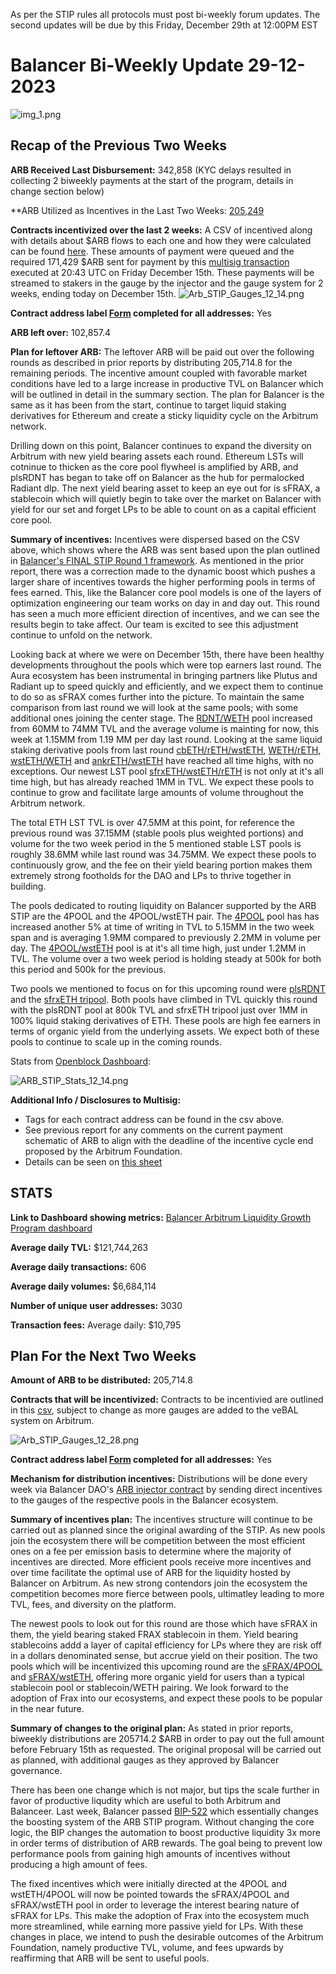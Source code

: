 As per the STIP rules all protocols must post bi-weekly forum updates. The second updates will be due by this Friday, December 29th at 12:00PM EST

# Balancer Bi-Weekly Update 29-12-2023
![img_1.png](img_1.png)
## Recap of the Previous Two Weeks


**ARB Received Last Disbursement:** 342,858 (KYC delays resulted in collecting 2 biweekly payments at the start of the program, details in change section below)

**ARB Utilized as Incentives in the Last Two Weeks: [205,249](https://arbiscan.io/tx/0x24488fd95589c8f78077c517862011b1a1531d2ccb6e8b49367d1cf11aeacd7f)

**Contracts incentivized over the last 2 weeks:** A CSV of incentived along with details about $ARB flows to each one and how they were calculated can be found [here](https://github.com/BalancerMaxis/data_automation/blob/main/notebooks/arb_dao_grant_distribution/output/dao_grant_2023-11-16_2023-11-30.csv).
These amounts of payment were queued and the required 171,429 $ARB sent for payment by this [multisig transaction](https://app.onchainden.com/safes/arb1:0xb6BfF54589f269E248f99D5956f1fDD5b014D50e/transactions/0x7e550b33e7fd3efe670263fab17448f20a68e8e5054dafb48b5b885c2012faf1) executed at 20:43 UTC on Friday December 15th.
These payments will be streamed to stakers in the gauge by the injector and the gauge system for 2 weeks, ending today on December 15th.
![Arb_STIP_Gauges_12_14.png](Arb_STIP_Gauges_12_14.png)

**Contract address label [Form](https://docs.google.com/forms/d/e/1FAIpQLSd2AYnjAaQjVOLtvemZpsWoN5sTJEJ8dLqdRDExTBQv_SUeug/viewform) completed for all addresses:** Yes

**ARB left over:** 102,857.4

**Plan for leftover ARB:** The leftover ARB will be paid out over the following rounds as described in prior reports by distributing 205,714.8 for the remaining periods. The incentive amount coupled with favorable market conditions have led to a large increase in productive TVL on Balancer which will be outlined in detail in the summary section. The plan for Balancer is the same as it has been from the start, continue to target liquid staking derivatives for Ethereum and create a sticky liquidity cycle on the Arbitrum network. 

Drilling down on this point, Balancer continues to expand the diversity on Arbitrum with new yield bearing assets each round. Ethereum LSTs will cotninue to thicken as the core pool flywheel is amplified by ARB, and plsRDNT has began to take off on Balancer as the hub for permalocked Radiant dlp. The next yield bearing asset to keep an eye out for is sFRAX, a stablecoin which will quietly begin to take over the market on Balancer with yield for our set and forget LPs to be able to count on as a capital efficient core pool. 

**Summary of incentives:** Incentives were dispersed based on the CSV above, which shows where the ARB was sent based upon the plan outlined in [Balancer's FINAL STIP Round 1 framework](https://forum.arbitrum.foundation/t/balancer-final-stip-round-1/16689). As mentioned in the prior report, there was a correction made to the dynamic boost which pushes a larger share of incentives towards the higher performing pools in terms of fees earned. This, like the Balancer core pool models is one of the layers of optimization engineering our team works on day in and day out. This round has seen a much more efficient direction of incentives, and we can see the results begin to take affect. Our team is excited to see this adjustment continue to unfold on the network. 

Looking back at where we were on December 15th, there have been healthy developments throughout the pools which were top earners last round. The Aura ecosystem has been instrumental in bringing partners like Plutus and Radiant up to speed quickly and efficiently, and we expect them to continue to do so as sFRAX comes further into the picture. To maintain the same comparison from last round we will look at the same pools; with some additional ones joining the center stage. The [RDNT/WETH](https://app.balancer.fi/#/arbitrum/pool/0x32df62dc3aed2cd6224193052ce665dc181658410002000000000000000003bd) pool increased from 60MM to 74MM TVL and the average volume is mainting for now, this week at 1.15MM from 1.19 MM per day last round. Looking at the same liquid staking derivative pools from last round [cbETH/rETH/wstETH](https://app.balancer.fi/#/arbitrum/pool/0x4a2f6ae7f3e5d715689530873ec35593dc28951b000000000000000000000481), [WETH/rETH](https://app.balancer.fi/#/arbitrum/pool/0xade4a71bb62bec25154cfc7e6ff49a513b491e81000000000000000000000497), [wstETH/WETH](https://app.balancer.fi/#/arbitrum/pool/0x9791d590788598535278552eecd4b211bfc790cb000000000000000000000498) and [ankrETH/wstETH](https://app.balancer.fi/#/arbitrum/pool/0x3fd4954a851ead144c2ff72b1f5a38ea5976bd54000000000000000000000480) have reached all time highs, with no exceptions. Our newest LST pool [sfrxETH/wstETH/rETH](https://app.balancer.fi/#/arbitrum/pool/0x0c8972437a38b389ec83d1e666b69b8a4fcf8bfd00000000000000000000049e) is not only at it's all time high, but has already reached 1MM in TVL. We expect these pools to continue to grow and facilitate large amounts of volume throughout the Arbitrum network. 

The total ETH LST TVL is over 47.5MM at this point, for reference the previous round was 37.15MM (stable pools plus weighted portions) and volume for the two week period in the 5 mentioned stable LST pools is roughly 38.6MM while last round was 34.75MM. We expect these pools to continuously grow, and the fee on their yield bearing portion makes them extremely strong footholds for the DAO and LPs to thrive together in building. 

The pools dedicated to routing liquidity on Balancer supported by the ARB STIP are the 4POOL and the 4POOL/wstETH pair. The [4POOL](https://app.balancer.fi/#/arbitrum/pool/0x423a1323c871abc9d89eb06855bf5347048fc4a5000000000000000000000496) pool has has increased another 5% at time of writing in TVL to 5.15MM in the two week span and is averaging 1.9MM compared to previously 2.2MM in volume per day. The [4POOL/wstETH](https://app.balancer.fi/#/arbitrum/pool/0xa1a8bf131571a2139feb79401aa4a2e9482df6270002000000000000000004b4) pool is at it's all time high, just under 1.2MM in TVL. The volume over a two week period is holding steady at 500k for both this period and 500k for the previous. 

Two pools we mentioned to focus on for this upcoming round were [plsRDNT](https://app.balancer.fi/#/arbitrum/pool/0x451b0afd69ace11ec0ac339033d54d2543b088a80000000000000000000004d5) and the [sfrxETH tripool](https://app.balancer.fi/#/arbitrum/pool/0x0c8972437a38b389ec83d1e666b69b8a4fcf8bfd00000000000000000000049e). Both pools have climbed in TVL quickly this round with the plsRDNT pool at 800k TVL and sfrxETH tripool just over 1MM in 100% liquid staking derivatives of ETH. These pools are high fee earners in terms of organic yield from the underlying assets. We expect both of these pools to continue to scale up in the coming rounds. 

Stats from [Openblock Dashboard](https://www.openblocklabs.com/app/arbitrum/grantees/Balancer):

![ARB_STIP_Stats_12_14.png](ARB_STIP_Stats_12_14.png)

**Additional Info / Disclosures to Multisig:** 


- Tags for each contract address can be found in the csv above.
- See previous report for any comments on the current payment schematic of ARB to align with the deadline of the incentive cycle end proposed by the Arbitrum Foundation.
- Details can be seen on [this sheet](https://docs.google.com/spreadsheets/d/1k4i9ZNpxiRDC_bl4JtZMldV7J0LRQEVHZNqVpj8xG0g/edit#gid=0)

## STATS

**Link to Dashboard showing metrics:** [Balancer Arbitrum Liquidity Growth Program dashboard](https://dune.com/balancer/arbitrum-lgp?End+date_daf146=&Start+date_d2264d=&End+date_d75e58=2023-12-28+00%3A00%3A00&Start+date_d524c0=2023-12-15+00%3A00%3A00)

**Average daily TVL:** $121,744,263

**Average daily transactions:** 606

**Average daily volumes:** $6,684,114

**Number of unique user addresses:** 3030

**Transaction fees:** Average daily: $10,795


## Plan For the Next Two Weeks

**Amount of ARB to be distributed:** 205,714.8

**Contracts that will be incentivized:** Contracts to be incentivied are outlined in this [csv](https://github.com/BalancerMaxis/STIP_automation/blob/last-round-2023/output/dao_grant_2023-12-14_2023-12-28.csv), subject to change as more gauges are added to the veBAL system on Arbitrum.

![Arb_STIP_Gauges_12_28.png](Arb_STIP_Gauges_12_28.png)

**Contract address label [Form](https://docs.google.com/forms/d/e/1FAIpQLSd2AYnjAaQjVOLtvemZpsWoN5sTJEJ8dLqdRDExTBQv_SUeug/viewform) completed for all addresses:** Yes

**Mechanism for distribution incentives:** Distributions will be done every week via Balancer DAO's [ARB injector contract](https://arbiscan.io/address/0xF23d8342881eDECcED51EA694AC21C2B68440929#readContract) by sending direct incentives to the gauges of the respective pools in the Balancer ecosystem.

**Summary of incentives plan:** The incentives structure will continue to be carried out as planned since the original awarding of the STIP. As new pools join the ecosystem there will be competition between the most efficient ones on a fee per emission basis to determine where the majority of incentives are directed. More efficient pools receive more incentives and over time facilitate the optimal use of ARB for the liquidity hosted by Balancer on Arbitrum. As new strong contendors join the ecosystem the competition becomes more fierce between pools, ultimatley leading to more TVL, fees, and diversity on the platform.

The newest pools to look out for this round are those which have sFRAX in them, the yield bearing staked FRAX stablecoin in them. Yield bearing stablecoins addd a layer of capital efficiency for LPs where they are risk off in a dollars denominated sense, but accrue yield on their position. The two pools which will be incentivized this upcoming round are the [sFRAX/4POOL](https://app.balancer.fi/#/arbitrum/pool/0x2ce4457acac29da4736ae6f5cd9f583a6b335c270000000000000000000004dc) and [sFRAX/wstETH](https://app.balancer.fi/#/arbitrum/pool/0xc757f12694f550d0985ad6e1019c4db4a803f1600002000000000000000004de), offering more organic yield for users than a typical stablecoin pool or stablecoin/WETH pairing. We look forward to the adoption of Frax into our ecosystems, and expect these pools to be popular in the near future. 

**Summary of changes to the original plan:** As stated in prior reports, biweekly distributions are 205714.2 $ARB in order to pay out the full amount before February 15th as requested. The original proposal will be carried out as planned, with additional gauges as they approved by Balancer governance. 

There has been one change which is not major, but tips the scale further in favor of productive liqudity which are useful to both Arbitrum and Balanceer. Last week, Balancer passed [BIP-522](https://forum.balancer.fi/t/bip-522-arbitrum-lgp-and-stip-adjustments/5473) which essentially changes the boosting system of the ARB STIP program. Without changing the core logic, the BIP changes the automation to boost productive liquidity 3x more in order terms of distribution of ARB rewards. The goal being to prevent low performance pools from gaining high amounts of incentives without producing a high amount of fees. 

The fixed incentives which were initially directed at the 4POOL and wstETH/4POOL will now be pointed towards the sFRAX/4POOL and sFRAX/wstETH pool in order to leverage the interest bearing nature of sFRAX for LPs. This make the adoption of Frax into the ecosystem much more streamlined, while earning more passive yield for LPs. With these changes in place, we intend to push the desirable outcomes of the Arbitrum Foundation, namely productive TVL, volume, and fees upwards by reaffirming that ARB will be sent to useful pools. 